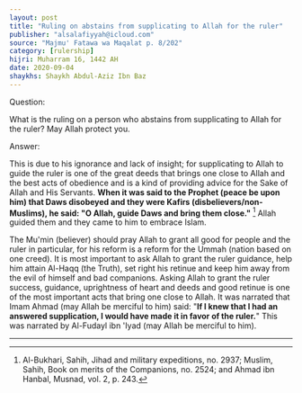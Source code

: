 ```yaml
---
layout: post
title: "Ruling on abstains from supplicating to Allah for the ruler"
publisher: "alsalafiyyah@icloud.com"
source: "Majmu' Fatawa wa Maqalat p. 8/202"
category: [rulership]
hijri: Muharram 16, 1442 AH
date: 2020-09-04
shaykhs: Shaykh Abdul-Aziz Ibn Baz
---
```


Question: 

What is the ruling on a person who abstains from supplicating to Allah for the ruler? May Allah protect you. 

Answer:

This is due to his ignorance and lack of insight; for supplicating to Allah to guide the ruler is one of the great deeds that brings one close to Allah and the best acts of obedience and is a kind of providing advice for the Sake of Allah and His Servants. **When it was said to the Prophet (peace be upon him) that Daws disobeyed and they were Kafirs (disbelievers/non-Muslims), he said: "O Allah, guide Daws and bring them close."** [^1] Allah guided them and they came to him to embrace Islam.

The Mu'min (believer) should pray Allah to grant all good for people and the ruler in particular, for his reform is a reform for the Ummah (nation based on one creed). It is most important to ask Allah to grant the ruler guidance, help him attain Al-Haqq (the Truth), set right his retinue and keep him away from the evil of himself and bad companions. Asking Allah to grant the ruler success, guidance, uprightness of heart and deeds and good retinue is one of the most important acts that bring one close to Allah. It was narrated that Imam Ahmad (may Allah be merciful to him) said: "**If I knew that I had an answered supplication, I would have made it in favor of the ruler.**" This was narrated by Al-Fudayl ibn 'Iyad (may Allah be merciful to him). 

---

[^1]: Al-Bukhari, Sahih, Jihad and military expeditions, no. 2937; Muslim, Sahih, Book on merits of the Companions, no. 2524; and Ahmad ibn Hanbal, Musnad, vol. 2, p. 243.
